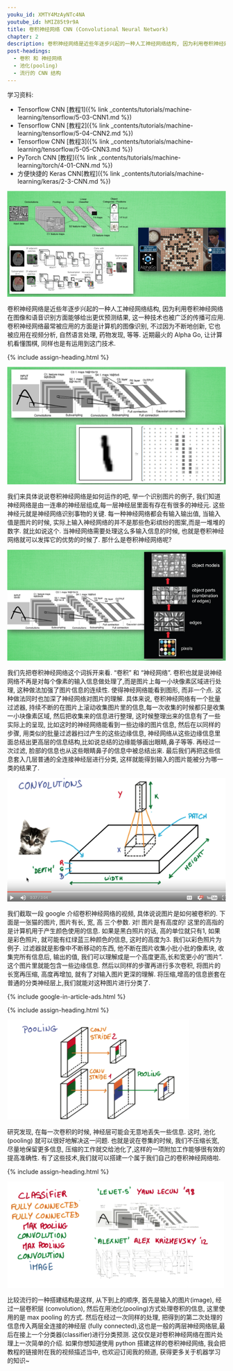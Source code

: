 ```yaml
---
youku_id: XMTY4MzAyNTc4NA
youtube_id: hMIZ85t9r9A
title: 卷积神经网络 CNN (Convolutional Neural Network)
chapter: 2
description: 卷积神经网络是近些年逐步兴起的一种人工神经网络结构, 因为利用卷积神经网络在图像和语音识别方面能够给出更优预测结果, 这一种技术也被广泛的传播可应用. 卷积神经网络最常被应用的方面是计算机的图像识别, 不过因为不断地创新, 它也被应用在视频分析, 自然语言处理, 药物发现, 等等. 近期最火的 Alpha Go, 让计算机看懂围棋, 同样也是有运用到这门技术.
post-headings:
  - 卷积 和 神经网络
  - 池化(pooling)
  - 流行的 CNN 结构
---
```


学习资料:
  * Tensorflow CNN [教程1]({% link _contents/tutorials/machine-learning/tensorflow/5-03-CNN1.md %})
  * Tensorflow CNN [教程2]({% link _contents/tutorials/machine-learning/tensorflow/5-04-CNN2.md %})
  * Tensorflow CNN [教程3]({% link _contents/tutorials/machine-learning/tensorflow/5-05-CNN3.md %})
  * PyTorch CNN [教程]({% link _contents/tutorials/machine-learning/torch/4-01-CNN.md %})
  * 方便快捷的 Keras CNN[教程]({% link _contents/tutorials/machine-learning/keras/2-3-CNN.md %})


<img class="course-image" src="/static/results/ML_intro/cnn1.png" alt="{{ page.title }}{% increment image-count %}">

卷积神经网络是近些年逐步兴起的一种人工神经网络结构, 因为利用卷积神经网络在图像和语音识别方面能够给出更优预测结果, 这一种技术也被广泛的传播可应用. 卷积神经网络最常被应用的方面是计算机的图像识别, 不过因为不断地创新, 它也被应用在视频分析, 自然语言处理, 药物发现, 等等. 近期最火的 Alpha Go, 让计算机看懂围棋, 同样也是有运用到这门技术.

 {% include assign-heading.html %}

<img class="course-image" src="/static/results/ML_intro/cnn2.png" alt="{{ page.title }}{% increment image-count %}">

我们来具体说说卷积神经网络是如何运作的吧, 举一个识别图片的例子, 我们知道神经网络是由一连串的神经层组成,每一层神经层里面有存在有很多的神经元. 这些神经元就是神经网络识别事物的关键. 每一种神经网络都会有输入输出值, 当输入值是图片的时候, 实际上输入神经网络的并不是那些色彩缤纷的图案,而是一堆堆的数字. 就比如说这个. 当神经网络需要处理这么多输入信息的时候, 也就是卷积神经网络就可以发挥它的优势的时候了. 那什么是卷积神经网络呢?

<img class="course-image" src="/static/results/ML_intro/cnn3.png" alt="{{ page.title }}{% increment image-count %}">

我们先把卷积神经网络这个词拆开来看. “卷积” 和 “神经网络”. 卷积也就是说神经网络不再是对每个像素的输入信息做处理了,而是图片上每一小块像素区域进行处理, 这种做法加强了图片信息的连续性. 使得神经网络能看到图形, 而非一个点. 这种做法同时也加深了神经网络对图片的理解. 具体来说, 卷积神经网络有一个批量过滤器, 持续不断的在图片上滚动收集图片里的信息,每一次收集的时候都只是收集一小块像素区域, 然后把收集来的信息进行整理, 这时候整理出来的信息有了一些实际上的呈现, 比如这时的神经网络能看到一些边缘的图片信息, 然后在以同样的步骤, 用类似的批量过滤器扫过产生的这些边缘信息, 神经网络从这些边缘信息里面总结出更高层的信息结构,比如说总结的边缘能够画出眼睛,鼻子等等. 再经过一次过滤, 脸部的信息也从这些眼睛鼻子的信息中被总结出来. 最后我们再把这些信息套入几层普通的全连接神经层进行分类, 这样就能得到输入的图片能被分为哪一类的结果了.

<img class="course-image" src="/static/results/ML_intro/cnn4.png" alt="{{ page.title }}{% increment image-count %}">

我们截取一段 google 介绍卷积神经网络的视频, 具体说说图片是如何被卷积的. 下面是一张猫的图片, 图片有长, 宽, 高 三个参数. 对! 图片是有高度的! 这里的高指的是计算机用于产生颜色使用的信息. 如果是黑白照片的话, 高的单位就只有1, 如果是彩色照片, 就可能有红绿蓝三种颜色的信息, 这时的高度为3. 我们以彩色照片为例子.  过滤器就是影像中不断移动的东西, 他不断在图片收集小批小批的像素块, 收集完所有信息后, 输出的值, 我们可以理解成是一个高度更高,长和宽更小的”图片”. 这个图片里就能包含一些边缘信息. 然后以同样的步骤再进行多次卷积, 将图片的长宽再压缩, 高度再增加, 就有了对输入图片更深的理解. 将压缩,增高的信息嵌套在普通的分类神经层上,我们就能对这种图片进行分类了.

{% include google-in-article-ads.html %}


 {% include assign-heading.html %}

<img class="course-image" src="/static/results/ML_intro/cnn5.png" alt="{{ page.title }}{% increment image-count %}">

研究发现, 在每一次卷积的时候, 神经层可能会无意地丢失一些信息. 这时, 池化 (pooling) 就可以很好地解决这一问题. 也就是说在卷集的时候, 我们不压缩长宽, 尽量地保留更多信息, 压缩的工作就交给池化了,这样的一项附加工作能够很有效的提高准确性. 有了这些技术,我们就可以搭建一个属于我们自己的卷积神经网络啦.



 {% include assign-heading.html %}

<img class="course-image" src="/static/results/ML_intro/cnn6.png" alt="{{ page.title }}{% increment image-count %}">

比较流行的一种搭建结构是这样, 从下到上的顺序, 首先是输入的图片(image), 经过一层卷积层 (convolution), 然后在用池化(pooling)方式处理卷积的信息, 这里使用的是 max pooling 的方式. 然后在经过一次同样的处理, 把得到的第二次处理的信息传入两层全连接的神经层 (fully connected),这也是一般的两层神经网络层,最后在接上一个分类器(classifier)进行分类预测. 这仅仅是对卷积神经网络在图片处理上一次简单的介绍. 如果你想知道使用 python 搭建这样的卷积神经网络, 我会把教程的链接附在我的视频描述当中, 也欢迎订阅我的频道, 获得更多关于机器学习的知识~
